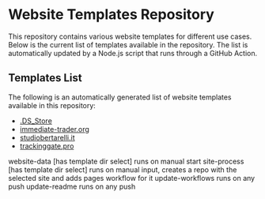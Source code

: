 # Website Templates Repository

This repository contains various website templates for different use cases. Below is the current list of templates available in the repository. The list is automatically updated by a Node.js script that runs through a GitHub Action.

## Templates List

The following is an automatically generated list of website templates available in this repository:

<!-- START TEMPLATE LIST -->
- [.DS_Store](https://richardbizzz.github.io/website-foundry/templates/.DS_Store)
- [immediate-trader.org](https://richardbizzz.github.io/website-foundry/templates/immediate-trader.org)
- [studiobertarelli.it](https://richardbizzz.github.io/website-foundry/templates/studiobertarelli.it)
- [trackinggate.pro](https://richardbizzz.github.io/website-foundry/templates/trackinggate.pro)
<!-- END TEMPLATE LIST -->



website-data [has template dir select] runs on manual start
site-process [has template dir select] runs on manual input, creates a repo with the selected site and adds pages workflow for it
update-workflows runs on any push
update-readme runs on any push

